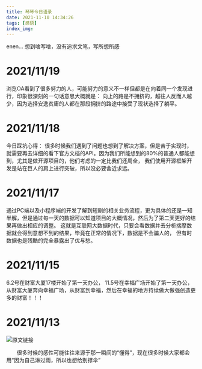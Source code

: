 ```yaml
---
title: 琴琴今日语录
date: 2021-11-10 14:34:26
tags: [感悟]
index_img:
---
```


enen... 想到啥写啥，没有追求文笔，写所想所感
<!--more-->

# 2021/11/19

浏览OA看到了很多努力的人，可能努力的意义不一样但都是在向着同一个发现进行，印象很深刻的一句话意思大概就是：
向上的路是不拥挤的，越往人反而人越少，因为选择安逸贫庸的人都在那段拥挤的路途中接受了现状选择了躺平。

# 2021/11/18
今日踩坑心得：
很多时候我们遇到了问题也想到了解决方案，但是苦于实现时，就需要再去详细的看下官方文档的API。因为我们所能想到的80%的普通人都能想到，尤其是做开源项目的，他们考虑的一定比我们还周全，
我们使用开源框架开发是站在巨人的肩上进行突破，所以没必要舍近求远。

# 2021/11/17

通过PC端以及小程序端的开发了解到短剧的相关业务流程，更为具体的还是一知半解，但是通过每一天的数据可以知道项目的大概情况，然后为了第二天更好的结果再做出相应的调整。
这就是互联网大数据时代，只要会看数据并去分析揣摩数据就会得到意想不到的结果，毕竟在正常的情况下，数据是不会骗人的， 但有时数据也是残酷的完全暴露出了优与愁。

# 2021/11/15

6.2号在财富大厦17楼开始了第一天办公， 11.5号在幸福广场开始了第一天办公，从财富大厦奔向幸福广场，从财富到幸福，然后在幸福的地方持续做大做强创造更多的财富！！！

# 2021/11/13
![原文链接](https://mp.weixin.qq.com/s/fkthFFu-XX0NojqnaiRTPQ) 


&emsp;&emsp;很多时候的感性可能往往来源于那一瞬间的“懂得”，现在很多时候大家都会用“因为自己淋过雨，所以也想给别撑伞”
